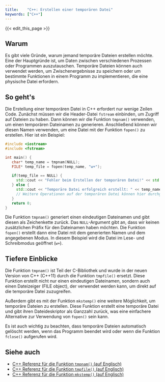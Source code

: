 ```yaml
---
title:    "C++: Erstellen einer temporären Datei"
keywords: ["C++"]
---
```


{{< edit_this_page >}}

## Warum
Es gibt viele Gründe, warum jemand temporäre Dateien erstellen möchte. Eine der Hauptgründe ist, um Daten zwischen verschiedenen Prozessen oder Programmen auszutauschen. Temporäre Dateien können auch verwendet werden, um Zwischenergebnisse zu speichern oder um bestimmte Funktionen in einem Programm zu implementieren, die eine physische Datei erfordern.

## So geht's
Die Erstellung einer temporären Datei in C++ erfordert nur wenige Zeilen Code. Zunächst müssen wir die Header-Datei `fstream` einbinden, um Zugriff auf Dateien zu haben. Dann können wir die Funktion `tmpnam()` verwenden, um einen temporären Dateinamen zu generieren. Anschließend können wir diesen Namen verwenden, um eine Datei mit der Funktion `fopen()` zu erstellen. Hier ist ein Beispiel:

```C++
#include <iostream>
#include <fstream>

int main() {
   char* temp_name = tmpnam(NULL);
   FILE* temp_file = fopen(temp_name, "w+");
   
   if(temp_file == NULL) {
     std::cout << "Fehler beim Erstellen der temporären Datei!" << std::end;
   } else {
     std::cout << "Temporäre Datei erfolgreich erstellt: " << temp_name << std::endl;
     // Weitere Operationen auf der temporären Datei können hier durchgeführt werden
   }
   return 0;
}
```

Die Funktion `tmpnam()` generiert einen eindeutigen Dateinamen und gibt diesen als Zeichenkette zurück. Das `NULL`-Argument gibt an, dass wir keinen zusätzlichen Präfix für den Dateinamen haben möchten. Die Funktion `fopen()` erstellt dann eine Datei mit dem generierten Namen und dem angegebenen Modus. In diesem Beispiel wird die Datei im Lese- und Schreibmodus geöffnet (`w+`).

## Tiefere Einblicke
Die Funktion `tmpnam()` ist Teil der C-Bibliothek und wurde in der neuen Version von C++ (C++11) durch die Funktion `tmpfile()` ersetzt. Diese Funktion erstellt nicht nur einen eindeutigen Dateinamen, sondern auch einen Dateizeiger (FILE object), der verwendet werden kann, um direkt auf die temporäre Datei zuzugreifen.

Außerdem gibt es mit der Funktion `mkstemp()` eine weitere Möglichkeit, um temporäre Dateien zu erstellen. Diese Funktion erstellt eine temporäre Datei und gibt ihren Dateideskriptor als Ganzzahl zurück, was eine einfachere Alternative zur Verwendung von `fopen()` sein kann.

Es ist auch wichtig zu beachten, dass temporäre Dateien automatisch gelöscht werden, wenn das Programm beendet wird oder wenn die Funktion `fclose()` aufgerufen wird.

## Siehe auch
- [C++ Referenz für die Funktion `tmpnam()` (auf Englisch)](https://www.cplusplus.com/reference/cstdio/tmpnam/)
- [C++ Referenz für die Funktion `tmpfile()` (auf Englisch)](https://www.cplusplus.com/reference/cstdio/tmpfile/)
- [C++ Referenz für die Funktion `mkstemp()` (auf Englisch)](https://www.cplusplus.com/reference/cstdio/mkstemp/)